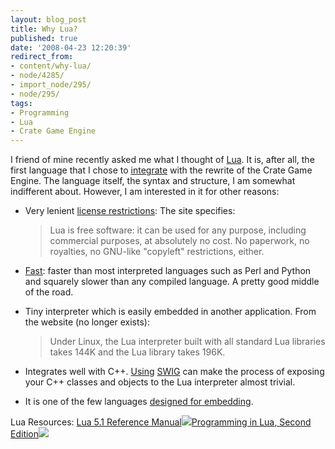 ```yaml
---
layout: blog_post
title: Why Lua?
published: true
date: '2008-04-23 12:20:39'
redirect_from:
- content/why-lua/
- node/4285/
- import_node/295/
- node/295/
tags:
- Programming
- Lua
- Crate Game Engine
---
```


I friend of mine recently asked me what I thought of [Lua](http://www.lua.org/). It is, after all, the first language that I chose to [integrate](/content/crate-game-engine-snapshot-20080330-release) with the rewrite of the Crate Game Engine. The language itself, the syntax and structure, I am somewhat indifferent about. However, I am interested in it for other reasons:

-   Very lenient [license restrictions](http://www.lua.org/license.html): The site specifies:

    > Lua is free software: it can be used for any purpose, including commercial purposes, at absolutely no cost. No paperwork, no royalties, no GNU-like "copyleft" restrictions, either.

-   [Fast](http://shootout.alioth.debian.org/gp4/benchmark.php?test=all&lang=all): faster than most interpreted languages such as Perl and Python and squarely slower than any compiled language. A pretty good middle of the road.
-   Tiny interpreter which is easily embedded in another application. From the website (no longer exists):

    > Under Linux, the Lua interpreter built with all standard Lua libraries takes 144K and the Lua library takes 196K.

-   Integrates well with C++. [Using](/content/swig-overview) [SWIG](http://www.swig.org) can make the process of exposing your C++ classes and objects to the Lua interpreter almost trivial.
-   It is one of the few languages [designed for embedding](/content/languages-designed-embedding).

Lua Resources: [Lua 5.1 Reference Manual](http://www.amazon.com/gp/product/8590379833?ie=UTF8&tag=emptycrate-20&linkCode=as2&camp=1789&creative=9325&creativeASIN=8590379833)![](http://www.assoc-amazon.com/e/ir?t=emptycrate-20&l=as2&o=1&a=8590379833)[Programming in Lua, Second Edition](http://www.amazon.com/gp/product/8590379825?ie=UTF8&tag=emptycrate-20&linkCode=as2&camp=1789&creative=9325&creativeASIN=8590379825)![](http://www.assoc-amazon.com/e/ir?t=emptycrate-20&l=as2&o=1&a=8590379825)
